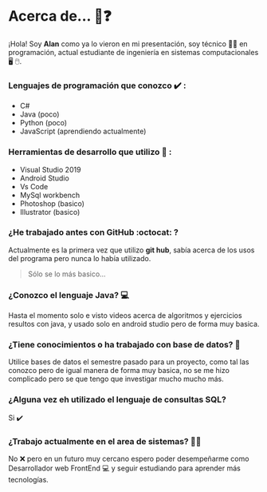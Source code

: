 # Acerca de... 🤔❓
¡Hola! Soy **Alan** como ya lo vieron en mi presentación, soy técnico 🧑‍💻 en programación, actual estudiante de ingeniería en sistemas computacionales 🖥️ 🖱️. 

### Lenguajes de programación que conozco :heavy_check_mark: :
 * C# 
 * Java (poco)
 * Python (poco)
 * JavaScript (aprendiendo actualmente) 

 ### Herramientas de desarrollo que utilizo :wrench: :

* Visual Studio 2019
* Android Studio
* Vs Code 
* MySql workbench
* Photoshop (basico)
* Illustrator (basico)

### ¿He trabajado antes con GitHub :octocat: ?

Actualmente es la primera vez que utilizo **git hub**, sabía acerca de los usos del programa pero nunca lo había utilizado.

>Sólo se lo más basico...

### ¿Conozco el lenguaje Java? 💻
Hasta el momento solo e visto videos acerca de algoritmos y ejercicios resultos con java, y usado solo en android studio pero de forma muy basica.

### ¿Tiene conocimientos o ha trabajado con base de datos? :bookmark_tabs:

Utilice bases de datos el semestre pasado para un proyecto, como tal las conozco pero de igual manera de forma muy basica, no se me hizo complicado pero se que tengo que investigar mucho mucho más.

### ¿Alguna vez eh utilizado el lenguaje de consultas SQL?

Si :heavy_check_mark:

### ¿Trabajo actualmente en el area de sistemas? 🧑‍💻

No ❌ pero en un futuro muy cercano espero poder desempeñarme como Desarrollador web FrontEnd 💻 y seguir estudiando para aprender más tecnologías.